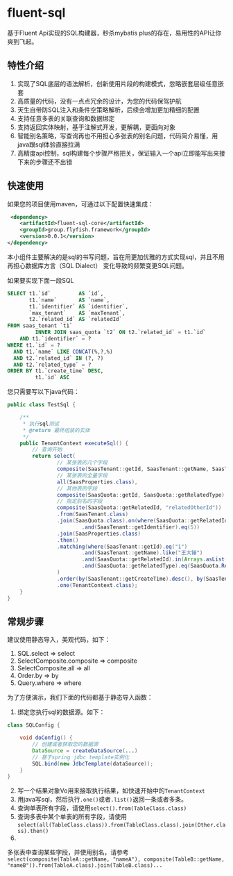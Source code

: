 # fluent-sql

基于Fluent Api实现的SQL构建器，秒杀mybatis plus的存在，易用性的API让你爽到飞起。

## 特性介绍

1. 实现了SQL底层的语法解析，创新使用片段的构建模式，忽略嵌套层级任意嵌套
2. 高质量的代码，没有一点点冗余的设计，为您的代码保驾护航
3. 天生自带防SQL注入和条件空策略解析，后续会增加更加精细的配置
4. 支持任意多表的关联查询和数据绑定
5. 支持返回实体映射，基于注解式开发，更解耦，更面向对象
6. 智能别名策略，写查询再也不用担心多张表的别名问题，代码简介易懂，用java跟sql体验直接拉满
7. 高精度api控制，sql构建每个步骤严格把关，保证输入一个api立即能写出来接下来的步骤还不出错

## 快速使用

如果您的项目使用maven，可通过以下配置快速集成：
```xml
 <dependency>
    <artifactId>fluent-sql-core</artifactId>
    <groupId>group.flyfish.framework</groupId>
    <version>0.0.1</version>
</dependency>
```

本小组件主要解决的是sql的书写问题，旨在用更加优雅的方式实现sql，并且不用再担心数据库方言（SQL Dialect）
变化导致的频繁变更SQL问题。

如果要实现下面一段SQL

```sql
SELECT t1.`id`         AS `id`,
       t1.`name`       AS `name`,
       t1.`identifier` AS `identifier`,
       `max_tenant`    AS `maxTenant`,
       t2.`related_id` AS `relatedId`
FROM saas_tenant `t1`
         INNER JOIN saas_quota `t2` ON t2.`related_id` = t1.`id`
    AND t1.`identifier` = ?
WHERE t1.`id` = ?
  AND t1.`name` LIKE CONCAT(%,?,%)
  AND t2.`related_id` IN (?, ?)
  AND t2.`related_type` = ?
ORDER BY t1.`create_time` DESC,
         t1.`id` ASC
```

您只需要写以下java代码：

```java
public class TestSql {

    /**
     * 执行sql测试
     * @return 最终组装的实体
     */
    public TenantContext executeSql() {
        // 查询开始
        return select(
                // 某张表的几个字段
                composite(SaasTenant::getId, SaasTenant::getName, SaasTenant::getIdentifier),
                // 某张表的全量字段
                all(SaasProperties.class),
                // 其他表的字段
                composite(SaasQuota::getId, SaasQuota::getRelatedType),
                // 指定别名的字段
                composite(SaasQuota::getRelatedId, "relatedOtherId"))
                .from(SaasTenant.class)
                .join(SaasQuota.class).on(where(SaasQuota::getRelatedId).eq(SaasTenant::getId)
                        .and(SaasTenant::getIdentifier).eq(5))
                .join(SaasProperties.class)
                .then()
                .matching(where(SaasTenant::getId).eq("1")
                        .and(SaasTenant::getName).like("王大锤")
                        .and(SaasQuota::getRelatedId).in(Arrays.asList("5", "10"))
                        .and(SaasQuota::getRelatedType).eq(SaasQuota.RelatedType.TENANT)
                )
                .order(by(SaasTenant::getCreateTime).desc(), by(SaasTenant::getId).asc())
                .one(TenantContext.class);
    }
}
```

## 常规步骤

建议使用静态导入，美观代码，如下：

1. SQL.select => select
2. SelectComposite.composite => composite
3. SelectComposite.all => all
4. Order.by => by
5. Query.where => where

为了方便演示，我们下面的代码都基于静态导入函数：

1. 绑定您执行sql的数据源。如下：

```java
class SQLConfig {

    void doConfig() {
        // 创建或者获取您的数据源
        DataSource = createDataSource(...)
        // 基于spring jdbc template实例化
        SQL.bind(new JdbcTemplate(dataSource));
    }
}

```

2. 写一个结果对象Vo用来接取执行结果，如快速开始中的`TenantContext`
3. 用java写sql，然后执行`.one()`或者`.list()`返回一条或者多条。
4. 查询单表所有字段，请使用`select().from(TableClass.class)`
5. 查询多表中某个单表的所有字段，请使用`select(all(TableClass.class)).from(TableClass.class).join(Other.class).then()`
6.
多张表中查询某些字段，并使用别名，请参考`select(composite(TableA::getName, "nameA"), composite(TableB::getName, "nameB")).from(TableA.class).join(TableB.class)...`
